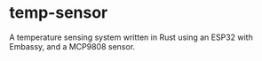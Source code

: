 # temp-sensor
A temperature sensing system written in Rust using an ESP32 with Embassy, and a MCP9808 sensor.
